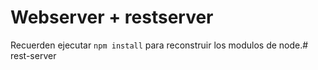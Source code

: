 # Webserver + restserver

Recuerden ejecutar ```npm install``` para reconstruir los modulos de node.#   r e s t - s e r v e r  
 